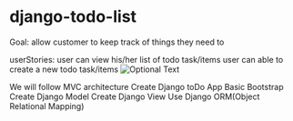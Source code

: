 # django-todo-list

Goal: 
allow customer to keep track of things they need to 

userStories: 
user can view his/her list of todo task/items
user can able to create a new todo task/items
![Optional Text](../master/Plan/flowDiagramTwillioAppDjango.png)


We will follow MVC architecture
Create Django toDo App
Basic Bootstrap
Create Django Model
Create Django View
Use Django ORM(Object Relational Mapping)
